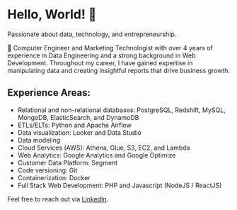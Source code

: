 # Hello, World! 👋

Passionate about data, technology, and entrepreneurship.

🚀 Computer Engineer and Marketing Technologist with over 4 years of experience in Data Engineering and a strong background in Web Development. Throughout my career, I have gained expertise in manipulating data and creating insightful reports that drive business growth.

## Experience Areas:

- Relational and non-relational databases: PostgreSQL, Redshift, MySQL, MongoDB, ElasticSearch, and DynamoDB
- ETLs/ELTs: Python and Apache Airflow
- Data visualization: Looker and Data Studio
- Data modeling
- Cloud Services (AWS): Athena, Glue, S3, EC2, and Lambda
- Web Analytics: Google Analytics and Google Optimize
- Customer Data Platform: Segment
- Code versioning: Git
- Containerization: Docker
- Full Stack Web Development: PHP and Javascript (NodeJS / ReactJS)

Feel free to reach out via [LinkedIn](https://www.linkedin.com/in/marcelscoelho).
